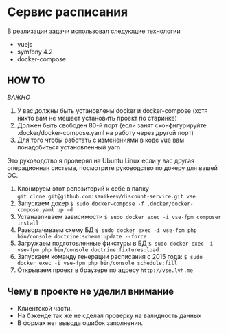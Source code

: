 # Сервис расписания
В реализации задачи использовал следующие технологии

* vuejs
* symfony 4.2
* docker-compose

## HOW TO

*ВАЖНО*
1. У вас должны быть установлены docker и docker-compose (хотя никто вам не мешает установить проект по старинке)
2. Должен быть свободен 80-й порт (если занят сконфигурируйте .docker/docker-compose.yaml на работу через другой порт)
3. Для того чтобы работать с изменениями в коде vue вам понадобиться установленный yarn

Это руководство я проверял на Ubuntu Linux если у вас другая операционная система, посмотрите руководство по докеру для вашей ОС.

1. Клонируем этот репозиторий к себе в папку  
`git clone git@github.com:sanikeev/discount-service.git vse`
2. Запускаем докер
`$ sudo docker-compose -f .docker/docker-compose.yaml up -d`
3. Устанавливаем зависимости
`$ sudo docker exec -i vse-fpm composer install`
4. Разворачиваем схему БД
`$ sudo docker exec -i vse-fpm php bin/console doctrine:schema:update --force`
5. Загружаем подготовленные фикстуры в БД
`$ sudo docker exec -i vse-fpm php bin/console doctrine:fixtures:load`
6. Запускаем команду генерации расписания с 2015 года:
`$ sudo docker exec -i vse-fpm php bin/console schedule:fill`
7. Открываем проект в браузере по адресу `http://vse.lvh.me`

## Чему в проекте не уделил внимание

* Клиентской части. 
* На бэкенде так же не сделал проверку на валидность данных
* В формах нет вывода ошибок заполнения.
